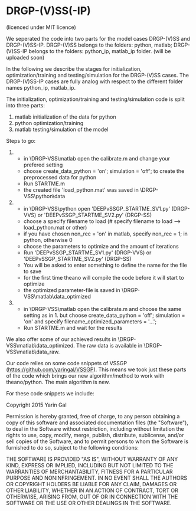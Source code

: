 # DRGP-(V)SS(-IP)
(licenced under MIT licence)

We seperated the code into two parts for the model cases DRGP-(V)SS and DRGP-(V)SS-IP.
DRGP-(V)SS belongs to the folders: python, matlab;
DRGP-(V)SS-IP belongs to the folders: python_ip, matlab_ip folder. (will be uploaded soon)

In the following we describe the stages for initialization, optimization/training and testing/simulation for the DRGP-(V)SS cases.
The DRGP-(V)SS-IP cases are fully analog with respect to the different folder names python_ip, matlab_ip.

The initialization, optimization/training and testing/simulation code is split into three parts:

1. matlab initialization of the data for python
2. python optimization/training
3. matlab testing/simulation of the model

Steps to go:

1. - in \DRGP-VSS\matlab open the calibrate.m and change your prefered setting
   - choose create_data_python = 'on'; simulation = 'off'; to create the preprocessed data for python
   - Run STARTME.m
   - the created file 'load_python.mat' was saved in \DRGP-VSS\python\data
2. - in \DRGP-VSS\python open 'DEEPvSSGP_STARTME_SV1.py' (DRGP-VVS) or 'DEEPvSSGP_STARTME_SV2.py' (DRGP-SS)
   - choose a specify filename to load (# specify filename to load --> load_python.mat or other)
   - if you have chosen non_rec = 'on' in matlab, specify non_rec = 1; in python, otherwise 0
   - choose the parameters to optimize and the amount of iterations
   - Run 'DEEPvSSGP_STARTME_SV1.py' (DRGP-VVS) or 'DEEPvSSGP_STARTME_SV2.py' (DRGP-SS)
   - You will be asked to enter something to define the name for the file to save
   - for the first time theano will compile the code before it will start to optimize
   - the optimized parameter-file is saved in \DRGP-VSS\matlab\data_optimized
3. - in \DRGP-VSS\matlab open the calibrate.m and choose the same setting as in 1. but
     choose create_data_python = 'off'; simulation = 'on' and specify
     filename_optimized_parameters = '...';
   - Run STARTME.m and wait for the results
   
We also offer some of our achieved results in \DRGP-VSS\matlab\data_optimized.
The raw data is available in \DRGP-VSS\matlab\data_raw.

Our code relies on some code snippets of VSSGP (https://github.com/yaringal/VSSGP).
This means we took just these parts of the code which brings our new algorithm/method to work with theano/python.
The main algorithm is new.

For these code snippets we include:

Copyright 2015 Yarin Gal

Permission is hereby granted, free of charge, to any person obtaining a copy of this software and associated documentation files (the "Software"), to deal in the Software without restriction, including without limitation the rights to use, copy, modify, merge, publish, distribute, sublicense, and/or sell copies of the Software, and to permit persons to whom the Software is furnished to do so, subject to the following conditions:

THE SOFTWARE IS PROVIDED "AS IS", WITHOUT WARRANTY OF ANY KIND, EXPRESS OR IMPLIED, INCLUDING BUT NOT LIMITED TO THE WARRANTIES OF MERCHANTABILITY, FITNESS FOR A PARTICULAR PURPOSE AND NONINFRINGEMENT. IN NO EVENT SHALL THE AUTHORS OR COPYRIGHT HOLDERS BE LIABLE FOR ANY CLAIM, DAMAGES OR OTHER LIABILITY, WHETHER IN AN ACTION OF CONTRACT, TORT OR OTHERWISE, ARISING FROM, OUT OF OR IN CONNECTION WITH THE SOFTWARE OR THE USE OR OTHER DEALINGS IN THE SOFTWARE.


